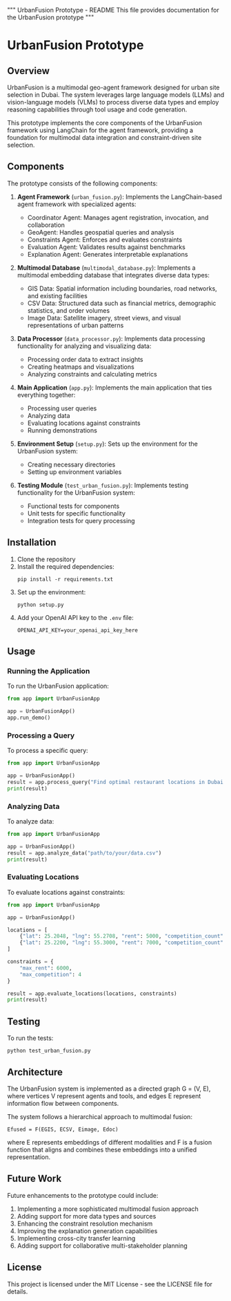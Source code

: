 """
UrbanFusion Prototype - README
This file provides documentation for the UrbanFusion prototype
"""

# UrbanFusion Prototype

## Overview

UrbanFusion is a multimodal geo-agent framework designed for urban site selection in Dubai. The system leverages large language models (LLMs) and vision-language models (VLMs) to process diverse data types and employ reasoning capabilities through tool usage and code generation.

This prototype implements the core components of the UrbanFusion framework using LangChain for the agent framework, providing a foundation for multimodal data integration and constraint-driven site selection.

## Components

The prototype consists of the following components:

1. **Agent Framework** (`urban_fusion.py`): Implements the LangChain-based agent framework with specialized agents:
   - Coordinator Agent: Manages agent registration, invocation, and collaboration
   - GeoAgent: Handles geospatial queries and analysis
   - Constraints Agent: Enforces and evaluates constraints
   - Evaluation Agent: Validates results against benchmarks
   - Explanation Agent: Generates interpretable explanations

2. **Multimodal Database** (`multimodal_database.py`): Implements a multimodal embedding database that integrates diverse data types:
   - GIS Data: Spatial information including boundaries, road networks, and existing facilities
   - CSV Data: Structured data such as financial metrics, demographic statistics, and order volumes
   - Image Data: Satellite imagery, street views, and visual representations of urban patterns

3. **Data Processor** (`data_processor.py`): Implements data processing functionality for analyzing and visualizing data:
   - Processing order data to extract insights
   - Creating heatmaps and visualizations
   - Analyzing constraints and calculating metrics

4. **Main Application** (`app.py`): Implements the main application that ties everything together:
   - Processing user queries
   - Analyzing data
   - Evaluating locations against constraints
   - Running demonstrations

5. **Environment Setup** (`setup.py`): Sets up the environment for the UrbanFusion system:
   - Creating necessary directories
   - Setting up environment variables

6. **Testing Module** (`test_urban_fusion.py`): Implements testing functionality for the UrbanFusion system:
   - Functional tests for components
   - Unit tests for specific functionality
   - Integration tests for query processing

## Installation

1. Clone the repository
2. Install the required dependencies:
   ```
   pip install -r requirements.txt
   ```
3. Set up the environment:
   ```
   python setup.py
   ```
4. Add your OpenAI API key to the `.env` file:
   ```
   OPENAI_API_KEY=your_openai_api_key_here
   ```

## Usage

### Running the Application

To run the UrbanFusion application:

```python
from app import UrbanFusionApp

app = UrbanFusionApp()
app.run_demo()
```

### Processing a Query

To process a specific query:

```python
from app import UrbanFusionApp

app = UrbanFusionApp()
result = app.process_query("Find optimal restaurant locations in Dubai with delivery radius of 3km, near residential areas, with low competition for Italian cuisine")
print(result)
```

### Analyzing Data

To analyze data:

```python
from app import UrbanFusionApp

app = UrbanFusionApp()
result = app.analyze_data("path/to/your/data.csv")
print(result)
```

### Evaluating Locations

To evaluate locations against constraints:

```python
from app import UrbanFusionApp

app = UrbanFusionApp()

locations = [
    {"lat": 25.2048, "lng": 55.2708, "rent": 5000, "competition_count": 3, "score": 0.8},
    {"lat": 25.2200, "lng": 55.3000, "rent": 7000, "competition_count": 1, "score": 0.9}
]

constraints = {
    "max_rent": 6000,
    "max_competition": 4
}

result = app.evaluate_locations(locations, constraints)
print(result)
```

## Testing

To run the tests:

```
python test_urban_fusion.py
```

## Architecture

The UrbanFusion system is implemented as a directed graph G = (V, E), where vertices V represent agents and tools, and edges E represent information flow between components.

The system follows a hierarchical approach to multimodal fusion:

```
Efused = F(EGIS, ECSV, Eimage, Edoc)
```

where E represents embeddings of different modalities and F is a fusion function that aligns and combines these embeddings into a unified representation.

## Future Work

Future enhancements to the prototype could include:

1. Implementing a more sophisticated multimodal fusion approach
2. Adding support for more data types and sources
3. Enhancing the constraint resolution mechanism
4. Improving the explanation generation capabilities
5. Implementing cross-city transfer learning
6. Adding support for collaborative multi-stakeholder planning

## License

This project is licensed under the MIT License - see the LICENSE file for details.
